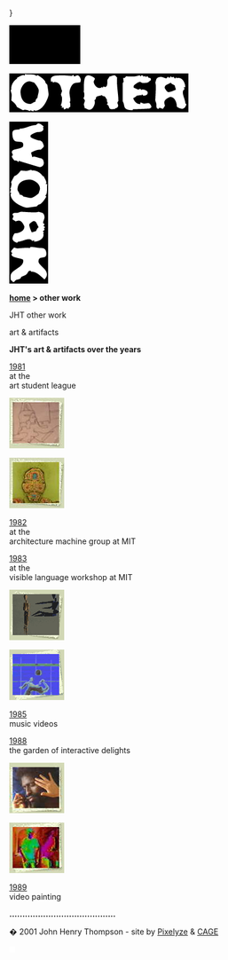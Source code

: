 }   

  

![](images/johnhenry1.gif)

![](images/tin_other.gif)

![](images/tin_work.gif)

**[home](index.md) > other work**

JHT other work

  
art & artifacts

**JHT's art & artifacts over the years**

[1981](art1981.md)  
at the   
art student league

[![](images/art81t2.jpg)](art1981.md)

[![](images/art82t2.jpg)](art1982.md)

[1982](art1982.md)  
at the  
architecture machine group at MIT

[1983](art1983.md)  
at the  
visible language workshop at MIT

[![](images/art83t2.gif)](art1983.md)

[![](images/art85t2.gif)](art1985.md)

[1985](art1985.md)  
music videos

[1988](art1988.md)  
the garden of interactive delights

[![](images/art88t2.jpg)](art1988.md)

[![](images/art89t2.jpg)](art1989.md)

[1989](art1989.md)  
video painting

**.........................................**

� 2001 John Henry Thompson - site by [Pixelyze](http://www.pixelyze.com/) & [CAGE](http://www.cage.nl/)

![](images/spacer.gif)